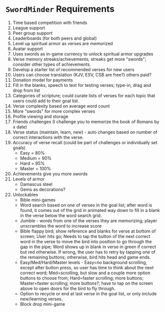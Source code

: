 # ``SwordMinder`` Requirements
1. Time based competition with friends 
2. League support
3. Peer group support
4. Leaderboards (for both peers and global)
5. Level up spiritual armor as verses are memorized
6. Avatar support
7. Uses swords as in-game currency to unlock spiritual armor upgrades
8. Verse memory streaks/achievements; streaks get more "swords"; consider other types of achievements.
9. Develop a starter list of recommended verses for new users
10. Users can choose translation (KJV, ESV, CSB are free?) others paid?
11. Donation model for payments
12. Fill in the blanks, speech to text for testing verses; type-in, drag and drop from list
13. Categories of scripture; could curate lists of verses for each topic that users could add to their goal list.
14. Verse complexity based on average word count
15. More "swords" for more complex verses
16. Profile viewing and storage
17. Friends challenges (I challenge you to memorize the book of Romans by x date)
18. Verse status (maintain, learn, new) - auto changes based on number of correct interactions with the verse.
19. Accuracy of verse recall (could be part of challenges or individually set goals)
    - Easy = 80%
    - Medium = 90%
    - Hard = 95%
    - Master = 100%
20. Achievements give you more swords
21. Levels of armor
    - Damascus steel
    - Gems as decorations?
22. Unlockables
    - Bible mini-games
    - Word search based on one of verses in the goal list; after word is found, it comes out of the grid in animated way down to fill in a blank in the verse below the word search grid.
    - Jumble - words from one of the verses they are memorizing; player unscrambles the word to increase score
    - Bible flappy bird; show reference and blanks for verse at bottom of screen; User hits go; Needs to tap the button of the next correct word in the verse to move the bird into position to go through the gap in the pipe; Word shows up in blank in verse in green if correct but red otherwise. If wrong, the user has to retry by tapping one of the remaining buttons; otherwise, bird hits head and game ends.
    - Easy/Med/Hard/Master levels - Easy=no background scrolling, except after button press, so user has time to think about the next correct word; Med=scrolling, but slow and a couple more option buttons to choose from; Hard=faster scrolling; more buttons; Master=faster scrolling; more buttons?; have to tap on the screen above to open doors for the bird to fly through.
    - Option to recycle or end at last verse in the goal list, or only include new/learning verses.
    - Block drop mini-game


